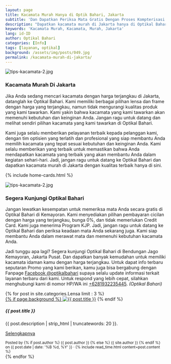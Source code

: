 ```yaml
---
layout: page
title: Kacamata Murah Hanya di Optik Bahari, Jakarta
subtitle: 'Dan Dapatkan Periksa Mata Gratis Dengan Proses Kompterisasi'
description: "Dapatkan kacamata murah di Jakarta hanya di Optikal Bahari. Kami menyediakan berbagai pilihan lensa dan frame dengan harga terjangkau dan kualitas terbaik."
keywords: 'Kacamata Murah, Kacamata, Murah, Jakarta'
lang: id-ID
author: Optikal Bahari
categories: [Info]
tags: [layanan, optikal]
background: /assets/img/posts/049.jpg
permalink: /kacamata-murah-di-jakarta/
---
```


<div class="card-deck mb-3">
	<div class="card shadow p-3 mb-5 bg-white rounded">
		<img
			src="{{ '/assets/img/posts/periksa-mata/periksa-mata-gratis-optikal-bahari-5.jpg' | relative_url }}"
			class="card-img-top"
			alt="tips-kacamata-2.jpg"
		/>
		<div class="card-body">
			<h3 class="card-title">Kacamata Murah Di Jakarta</h3>
			<p class="card-text text-justify">
				Jika Anda sedang mencari kacamata dengan harga terjangkau di Jakarta, datanglah ke Optikal Bahari. Kami memiliki berbagai pilihan lensa dan frame dengan harga yang terjangkau, namun tidak mengurangi kualitas produk yang kami tawarkan. Kami yakin bahwa kacamata yang kami tawarkan akan memenuhi kebutuhan dan keinginan Anda. Jangan ragu untuk datang dan melihat sendiri pilihan kacamata yang kami tawarkan di Optikal Bahari.
			</p>
			<p>
				Kami juga selalu memberikan pelayanan terbaik kepada pelanggan kami, dengan tim optisien yang terlatih dan profesional yang siap membantu Anda memilih kacamata yang tepat sesuai kebutuhan dan keinginan Anda. Kami selalu memberikan yang terbaik untuk memastikan bahwa Anda mendapatkan kacamata yang terbaik yang akan membantu Anda dalam kegiatan sehari-hari. Jadi, jangan ragu untuk datang ke Optikal Bahari dan dapatkan kacamata murah di Jakarta dengan kualitas terbaik hanya di sini.
			</p>
		</div>
	</div>
</div>

{% include home-cards.html %}

<div class="card-deck mb-3">
	<div class="card shadow p-3 mb-5 bg-white rounded">
		<img
			src="{{ '/assets/img/posts/periksa-mata/periksa-mata-gratis-optikal-bahari-9.jpg' | relative_url }}"
			class="card-img-top"
			alt="tips-kacamata-2.jpg"
		/>
		<div class="card-body">
			<h3 class="card-title">Segera Kunjungi Optikal Bahari</h3>
			<p class="card-text text-justify">
				Jangan lewatkan kesempatan untuk memeriksa mata Anda secara gratis di Optikal Bahari di Kemayoran. Kami menyediakan pilihan pembayaran cicilan dengan harga yang terjangkau, bunga 0%, dan tidak memerlukan Credit Card. Kami juga menerima Program KJP. Jadi, jangan ragu untuk datang ke Optikal Bahari dan periksa keadaan mata Anda sekarang juga. Kami siap membantu Anda dalam merawat mata dan memenuhi kebutuhan kacamata Anda.
			</p>
			<p class="card-text text-justify">
				Jadi tunggu apa lagi? Segera kunjungi Optikal Bahari di Bendungan Jago Kemayoran, Jakarta Pusat. Dan dapatkan banyak kemudahan untuk memiliki kacamata idaman kamu dengan harga terjangkau. Untuk dapat info terbaru seputaran Promo yang kami berikan, kamu juga bisa bergabung dengan Fanpage
				<a
					href="https://www.facebook.com/optikalbahari"
					id="FBClick"
					title="Facebook Page Optikal Bahari"
					class="FacebookPage"
					>Facebook @optikalbahari</a
				>
				supaya selalu update informasi terkait layanan terbaru dari kami. Untuk respond yang lebih cepat, silahkan
				menghubungi kami di nomor HP/WA ini
				<a
					href="https://api.whatsapp.com/send?phone=6281932235445&text=Hallo%2C+saya+butuh+informasi+lebih+lanjut+mengenai+Optikal+Bahari"
					id="WhatsAppClick"
					class="WhatsAppCall"
					title="Call WhatsApp"
					>+6281932235445</a
				>. <em>(Optikal Bahari)</em>
			</p>
		</div>
	</div>
</div>

<section id="posts-category">
	<div class="card-deck">
		{% for post in site.categories.Lensa limit : 3 %}
		<div class="card shadow p-3 mb-5 bg-white rounded">
			<a href="{{ post.url | prepend: site.baseurl | replace: '//', '/' }}">
				{% if page.background %}
				<img
					src="{{ post.background | prepend: site.baseurl | replace: '//', '/' }}"
					class="card-img-top"
					alt="{{ post.title }}"
			/></a>
			{% endif %}
			<div class="card-body">
				<h5 class="card-title">
					{{ post.title }}
				</h5>
				<p class="card-text text-justify">{{ post.description | strip_html | truncatewords: 20 }}.</p>
				<p class="card-text text-justify">
					<a class="btn btn-primary rounded-pill" href="{{ post.url | prepend: site.baseurl | replace: '//', '/' }}"
						>Selengkapnya</a
					>
				</p>
			</div>
			<div class="card-footer">
				<small class="text-muted">
					Posted by {% if post.author %} {{ post.author }} {% else %} {{ site.author }} {% endif %} on
					{{ post.date | date: '%B %d, %Y' }} &middot; {% include read_time.html content=post.content %}
				</small>
			</div>
		</div>
		{% endfor %}
	</div>
</section>
